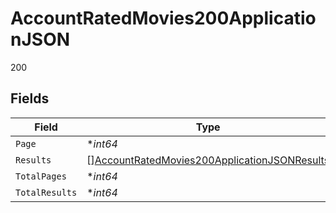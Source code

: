 # AccountRatedMovies200ApplicationJSON

200


## Fields

| Field                                                                                                                   | Type                                                                                                                    | Required                                                                                                                | Description                                                                                                             | Example                                                                                                                 |
| ----------------------------------------------------------------------------------------------------------------------- | ----------------------------------------------------------------------------------------------------------------------- | ----------------------------------------------------------------------------------------------------------------------- | ----------------------------------------------------------------------------------------------------------------------- | ----------------------------------------------------------------------------------------------------------------------- |
| `Page`                                                                                                                  | **int64*                                                                                                                | :heavy_minus_sign:                                                                                                      | N/A                                                                                                                     | 1                                                                                                                       |
| `Results`                                                                                                               | [][AccountRatedMovies200ApplicationJSONResults](../../models/operations/accountratedmovies200applicationjsonresults.md) | :heavy_minus_sign:                                                                                                      | N/A                                                                                                                     |                                                                                                                         |
| `TotalPages`                                                                                                            | **int64*                                                                                                                | :heavy_minus_sign:                                                                                                      | N/A                                                                                                                     | 47                                                                                                                      |
| `TotalResults`                                                                                                          | **int64*                                                                                                                | :heavy_minus_sign:                                                                                                      | N/A                                                                                                                     | 940                                                                                                                     |